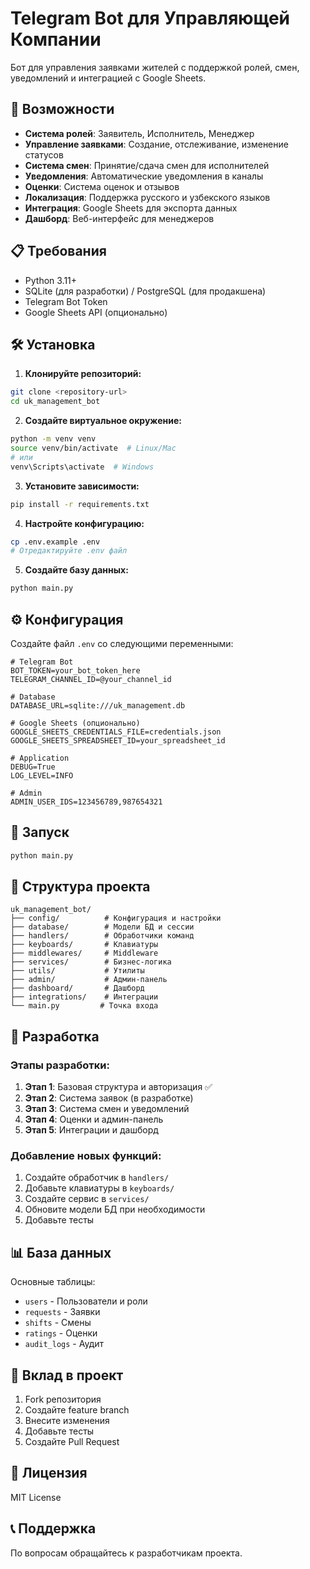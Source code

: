 # Telegram Bot для Управляющей Компании

Бот для управления заявками жителей с поддержкой ролей, смен, уведомлений и интеграцией с Google Sheets.

## 🚀 Возможности

- **Система ролей**: Заявитель, Исполнитель, Менеджер
- **Управление заявками**: Создание, отслеживание, изменение статусов
- **Система смен**: Принятие/сдача смен для исполнителей
- **Уведомления**: Автоматические уведомления в каналы
- **Оценки**: Система оценок и отзывов
- **Локализация**: Поддержка русского и узбекского языков
- **Интеграция**: Google Sheets для экспорта данных
- **Дашборд**: Веб-интерфейс для менеджеров

## 📋 Требования

- Python 3.11+
- SQLite (для разработки) / PostgreSQL (для продакшена)
- Telegram Bot Token
- Google Sheets API (опционально)

## 🛠️ Установка

1. **Клонируйте репозиторий:**
```bash
git clone <repository-url>
cd uk_management_bot
```

2. **Создайте виртуальное окружение:**
```bash
python -m venv venv
source venv/bin/activate  # Linux/Mac
# или
venv\Scripts\activate  # Windows
```

3. **Установите зависимости:**
```bash
pip install -r requirements.txt
```

4. **Настройте конфигурацию:**
```bash
cp .env.example .env
# Отредактируйте .env файл
```

5. **Создайте базу данных:**
```bash
python main.py
```

## ⚙️ Конфигурация

Создайте файл `.env` со следующими переменными:

```env
# Telegram Bot
BOT_TOKEN=your_bot_token_here
TELEGRAM_CHANNEL_ID=@your_channel_id

# Database
DATABASE_URL=sqlite:///uk_management.db

# Google Sheets (опционально)
GOOGLE_SHEETS_CREDENTIALS_FILE=credentials.json
GOOGLE_SHEETS_SPREADSHEET_ID=your_spreadsheet_id

# Application
DEBUG=True
LOG_LEVEL=INFO

# Admin
ADMIN_USER_IDS=123456789,987654321
```

## 🚀 Запуск

```bash
python main.py
```

## 📁 Структура проекта

```
uk_management_bot/
├── config/          # Конфигурация и настройки
├── database/        # Модели БД и сессии
├── handlers/        # Обработчики команд
├── keyboards/       # Клавиатуры
├── middlewares/     # Middleware
├── services/        # Бизнес-логика
├── utils/           # Утилиты
├── admin/           # Админ-панель
├── dashboard/       # Дашборд
├── integrations/    # Интеграции
└── main.py         # Точка входа
```

## 🔧 Разработка

### Этапы разработки:

1. **Этап 1**: Базовая структура и авторизация ✅
2. **Этап 2**: Система заявок (в разработке)
3. **Этап 3**: Система смен и уведомлений
4. **Этап 4**: Оценки и админ-панель
5. **Этап 5**: Интеграции и дашборд

### Добавление новых функций:

1. Создайте обработчик в `handlers/`
2. Добавьте клавиатуры в `keyboards/`
3. Создайте сервис в `services/`
4. Обновите модели БД при необходимости
5. Добавьте тесты

## 📊 База данных

Основные таблицы:
- `users` - Пользователи и роли
- `requests` - Заявки
- `shifts` - Смены
- `ratings` - Оценки
- `audit_logs` - Аудит

## 🤝 Вклад в проект

1. Fork репозитория
2. Создайте feature branch
3. Внесите изменения
4. Добавьте тесты
5. Создайте Pull Request

## 📄 Лицензия

MIT License

## 📞 Поддержка

По вопросам обращайтесь к разработчикам проекта.
